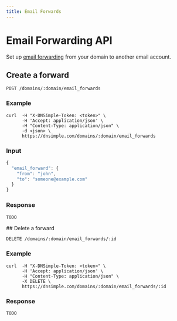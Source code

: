 ```yaml
---
title: Email Forwards
---
```


# Email Forwarding API

Set up [email forwarding](http://support.dnsimple.com/questions/22536-How-do-I-set-up-email-forwarding-with-DNSimple) from your domain to another email account.


## Create a forward

    POST /domains/:domain/email_forwards

### Example

    curl  -H "X-DNSimple-Token: <token>" \
          -H 'Accept: application/json' \
          -H "Content-Type: application/json" \
          -d <json> \
          https://dnsimple.com/domains/:domain/email_forwards

### Input

~~~ js
{
  "email_forward": {
    "from": "john",
    "to": "someone@example.com"
  }
}
~~~

### Response

~~~ js
TODO
~~~


## Delete a forward

    DELETE /domains/:domain/email_forwards/:id

### Example

    curl  -H "X-DNSimple-Token: <token>" \
          -H 'Accept: application/json' \
          -H "Content-Type: application/json" \
          -X DELETE \
          https://dnsimple.com/domains/:domain/email_forwards/:id

### Response

~~~ js
TODO
~~~
